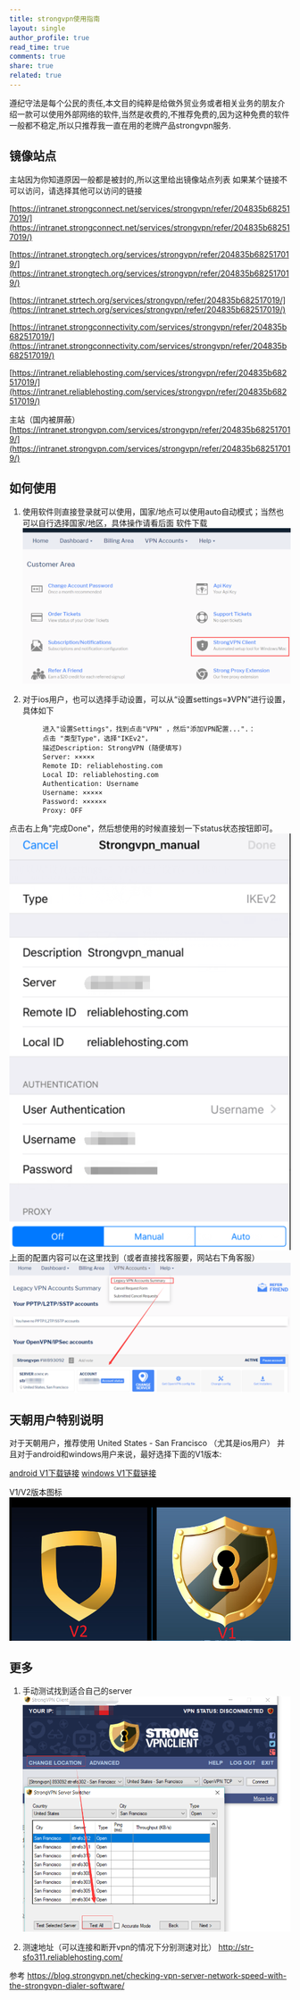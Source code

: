 ```yaml
---
title: strongvpn使用指南
layout: single
author_profile: true
read_time: true
comments: true
share: true
related: true
---
```


遵纪守法是每个公民的责任,本文目的纯粹是给做外贸业务或者相关业务的朋友介绍一款可以使用外部网络的软件,当然是收费的,不推荐免费的,因为这种免费的软件一般都不稳定,所以只推荐我一直在用的老牌产品strongvpn服务.

## 镜像站点
主站因为你知道原因一般都是被封的,所以这里给出镜像站点列表
如果某个链接不可以访问，请选择其他可以访问的链接

[https://intranet.strongconnect.net/services/strongvpn/refer/204835b682517019/](https://intranet.strongconnect.net/services/strongvpn/refer/204835b682517019/)

[https://intranet.strongtech.org/services/strongvpn/refer/204835b682517019/](https://intranet.strongtech.org/services/strongvpn/refer/204835b682517019/)

[https://intranet.strtech.org/services/strongvpn/refer/204835b682517019/](https://intranet.strtech.org/services/strongvpn/refer/204835b682517019/)

[https://intranet.strongconnectivity.com/services/strongvpn/refer/204835b682517019/](https://intranet.strongconnectivity.com/services/strongvpn/refer/204835b682517019/)

[https://intranet.reliablehosting.com/services/strongvpn/refer/204835b682517019/](https://intranet.reliablehosting.com/services/strongvpn/refer/204835b682517019/)



主站（国内被屏蔽）
[https://intranet.strongvpn.com/services/strongvpn/refer/204835b682517019/](https://intranet.strongvpn.com/services/strongvpn/refer/204835b682517019/)

## 如何使用

1. 使用软件则直接登录就可以使用，国家/地点可以使用auto自动模式；当然也可以自行选择国家/地区，具体操作请看后面
软件下载
![](/content/images/post/20190409/1.png)

2. 对于ios用户，也可以选择手动设置，可以从“设置settings=》VPN”进行设置，具体如下

			进入"设置Settings"，找到点击"VPN" ，然后"添加VPN配置...".：
			点击 "类型Type"，选择"IKEv2"，
			描述Description: StrongVPN (随便填写)
			Server: ×××××
			Remote ID: reliablehosting.com
			Local ID: reliablehosting.com
			Authentication: Username
			Username: ×××××
			Password: ××××××
			Proxy: OFF
			
点击右上角"完成Done"，然后想使用的时候直接划一下status状态按钮即可。
![](/content/images/post/20190409/2.png)
上面的配置内容可以在这里找到（或者直接找客服要，网站右下角客服）
![](/content/images/post/20190409/3.png)


## 天朝用户特别说明

对于天朝用户，推荐使用 United States - San Francisco （尤其是ios用户）
并且对于android和windows用户来说，最好选择下面的V1版本:

[android V1下载链接](https://mirror4.reliablehosting.com/android/1.7.0.apk) 
[windows V1下载链接](https://mirror2.reliablehosting.com/win/StrongVPN-latest.exe)

V1/V2版本图标
![](/content/images/post/20190409/5.png)

## 更多

1. 手动测试找到适合自己的server
![](/content/images/post/20190409/4.png)

2. 测速地址（可以连接和断开vpn的情况下分别测速对比）
http://str-sfo311.reliablehosting.com/


参考
https://blog.strongvpn.net/checking-vpn-server-network-speed-with-the-strongvpn-dialer-software/